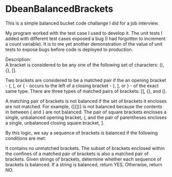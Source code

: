 # DbeanBalancedBrackets

This is a simple balanced bucket code challange I did for a job interview. 

My program worked with the test case I used to develop it. The unit tests I added with different test cases exposed a bug (I had forgotten to increment a count variable). It is to me yet another demonstration of the value of unit tests to expose bugs before code is deployed to production.


Description: <br>
A bracket is considered to be any one of the following set of characters: (), {}, [].

Two brackets are considered to be a matched pair if the an opening bracket - (, [, or { - occurs to the left of a closing bracket - ), ], or } - of the exact same type. There are three types of matched pairs of brackets: [], {}, and ().

A matching pair of brackets is not balanced if the set of brackets it encloses are not matched. For example, {[(])} is not balanced because the contents in between { and } are not balanced. The pair of square brackets encloses a single, unbalanced opening bracket, (, and the pair of parentheses encloses a single, unbalanced closing square bracket, ].

By this logic, we say a sequence of brackets is balanced if the following conditions are met:

It contains no unmatched brackets. The subset of brackets enclosed within the confines of a matched pair of brackets is also a matched pair of brackets. Given strings of brackets, determine whether each sequence of brackets is balanced. If a string is balanced, return YES. Otherwise, return NO.
